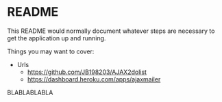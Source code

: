 # README

This README would normally document whatever steps are necessary to get the
application up and running.

Things you may want to cover:

- Urls
  - https://github.com/JB198203/AJAX2dolist
  - https://dashboard.heroku.com/apps/ajaxmailer

BLABLABLABLA
